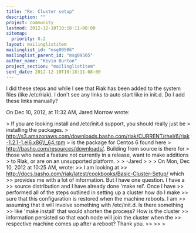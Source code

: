 ```yaml
---
title: "Re: Cluster setup"
description: ""
project: community
lastmod: 2012-12-10T10:18:11-08:00
sitemap:
  priority: 0.2
layout: mailinglistitem
mailinglist_id: "msg09506"
mailinglist_parent_id: "msg09505"
author_name: "Kevin Burton"
project_section: "mailinglistitem"
sent_date: 2012-12-10T10:18:11-08:00
---
```



I did these steps and while I see that Riak has been added to the system files 
(like /etc/riak). I don't see any links to auto start like in init.d. Do I add 
these links manually?

On Dec 10, 2012, at 11:32 AM, Jared Morrow  wrote:

&gt; If you are looking install and /etc/init.d support, you should really just be 
&gt; installing the packages. 
&gt; http://s3.amazonaws.com/downloads.basho.com/riak/CURRENT/rhel/6/riak-1.2.1-1.el6.x86\\_64.rpm
&gt; is the package for Centos 6 found here 
&gt; http://basho.com/resources/downloads/. Building from source is there for 
&gt; those who need a feature not currently in a release, want to make additions 
&gt; to Riak, or are on an unsupported platform.
&gt; 
&gt; -Jared
&gt; 
&gt; 
&gt; On Mon, Dec 10, 2012 at 10:25 AM,  wrote:
&gt;&gt; I am looking at 
&gt;&gt; http://docs.basho.com/riak/latest/cookbooks/Basic-Cluster-Setup/ which 
&gt;&gt; provides me with a lot of information. But I have one question. I have a 
&gt;&gt; source distribution and I have already done 'make rel'. Once I have 
&gt;&gt; performed all of the steps outlined in setting up a cluster how do I make 
&gt;&gt; sure that this configuration is restored when the machine reboots. I am 
&gt;&gt; assuming that it will involve something with /etc/init.d. Is there something 
&gt;&gt; like 'make install' that would shorten the process? How is the cluster 
&gt;&gt; information persisted so that each node will join the cluster when the 
&gt;&gt; respective machine comes up after a reboot? Thank you.
&gt;&gt; 
&gt;&gt; 
&gt; 

